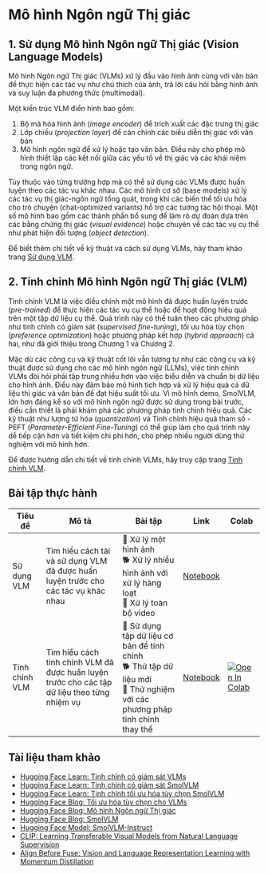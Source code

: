 # Mô hình Ngôn ngữ Thị giác

## 1. Sử dụng Mô hình Ngôn ngữ Thị giác (Vision Language Models)

Mô hình Ngôn ngữ Thị giác (VLMs) xử lý đầu vào hình ảnh cùng với văn bản để thực hiện các tác vụ như chú thích của ảnh, trả lời câu hỏi bằng hình ảnh và suy luận đa phương thức (multimodal).

Một kiến trúc VLM điển hình bao gồm:
1. Bộ mã hóa hình ảnh (*image encoder*) để trích xuất các đặc trưng thị giác
2. Lớp chiếu (*projection layer*) để căn chỉnh các biểu diễn thị giác với văn bản
3. Mô hình ngôn ngữ để xử lý hoặc tạo văn bản. Điều này cho phép mô hình thiết lập các kết nối giữa các yếu tố về thị giác và các khái niệm trong ngôn ngữ.

Tùy thuộc vào từng trường hợp mà có thể sử dụng các VLMs được huấn luyện theo các tác vụ khác nhau. Các mô hình cơ sở (base models) xử lý các tác vụ thị giác-ngôn ngữ tổng quát, trong khi các biến thể tối ưu hóa cho trò chuyện (chat-optimized variants) hỗ trợ các tương tác hội thoại. Một số mô hình bao gồm các thành phần bổ sung để làm rõ dự đoán dựa trên các bằng chứng thị giác (*visual evidence*) hoặc chuyên về các tác vụ cụ thể như phát hiện đối tượng (*object detection*).

Để biết thêm chi tiết về kỹ thuật và cách sử dụng VLMs, hãy tham khảo trang [Sử dụng VLM](./vlm_usage.md).

## 2. Tinh chỉnh Mô hình Ngôn ngữ Thị giác (VLM)

Tinh chỉnh VLM là việc điều chỉnh một mô hình đã được huấn luyện trước (*pre-trained*) để thực hiện các tác vụ cụ thể hoặc để hoạt động hiệu quả trên một tập dữ liệu cụ thể. Quá trình này có thể tuân theo các phương pháp như tinh chỉnh có giám sát (*supervised fine-tuning*), tối ưu hóa tùy chọn (*preference optimization*) hoặc phương pháp kết hợp (*hybrid approach*) cả hai, như đã giới thiệu trong Chương 1 và Chương 2.

Mặc dù các công cụ và kỹ thuật cốt lõi vẫn tương tự như các công cụ và kỹ thuật được sử dụng cho các mô hình ngôn ngữ (LLMs), việc tinh chỉnh VLMs đòi hỏi phải tập trung nhiều hơn vào việc biểu diễn và chuẩn bị dữ liệu cho hình ảnh. Điều này đảm bảo mô hình tích hợp và xử lý hiệu quả cả dữ liệu thị giác và văn bản để đạt hiệu suất tối ưu. Vì mô hình demo, SmolVLM, lớn hơn đáng kể so với mô hình ngôn ngữ được sử dụng trong bài trước, điều cần thiết là phải khám phá các phương pháp tinh chỉnh hiệu quả. Các kỹ thuật như lượng tử hóa (*quantization*) và Tinh chỉnh hiệu quả tham số - PEFT (*Parameter-Efficient Fine-Tuning*) có thể giúp làm cho quá trình này dễ tiếp cận hơn và tiết kiệm chi phí hơn, cho phép nhiều người dùng thử nghiệm với mô hình hơn.

Để được hướng dẫn chi tiết về tinh chỉnh VLMs, hãy truy cập trang [Tinh chỉnh VLM](./vlm_finetuning.md).

## Bài tập thực hành

| Tiêu đề | Mô tả | Bài tập | Link | Colab |
|-------|-------------|----------|------|-------|
| Sử dụng VLM | Tìm hiểu cách tải và sử dụng VLM đã được huấn luyện trước cho các tác vụ khác nhau | 🐢 Xử lý một hình ảnh<br>🐕 Xử lý nhiều hình ảnh với xử lý hàng loạt <br>🦁 Xử lý toàn bộ video| [Notebook](../../../notebooks/vi/5_vision_language_models/vlm_usage_sample.ipynb) | <a target="_blank" href="https://colab.research.google.com/github/huggingface/smol-course/blob/main/notebooks/vi/5_vision_language_models//colab.research.google.com/assets/colab-badge.svg" alt="Open In Colab"/></a> |
| Tinh chỉnh VLM | Tìm hiểu cách tinh chỉnh VLM đã được huấn luyện trước cho các tập dữ liệu theo từng nhiệm vụ | 🐢 Sử dụng tập dữ liệu cơ bản để tinh chỉnh<br>🐕 Thử tập dữ liệu mới<br>🦁 Thử nghiệm với các phương pháp tinh chỉnh thay thế | [Notebook](../../../notebooks/vi/5_vision_language_models/vlm_sft_sample.ipynb)| <a target="_blank" href="https://colab.research.google.com/github/huggingface/smol-course/blob/main/notebooks/vi/5_vision_language_models/vlm_sft_sample.ipynb"><img src="https://colab.research.google.com/assets/colab-badge.svg" alt="Open In Colab"/></a> |

## Tài liệu tham khảo

- [Hugging Face Learn: Tinh chỉnh có giám sát VLMs](https://huggingface.co/learn/cookbook/fine_tuning_vlm_trl)
- [Hugging Face Learn: Tinh chỉnh có giám sát SmolVLM](https://huggingface.co/learn/cookbook/fine_tuning_smol_vlm_sft_trl)
- [Hugging Face Learn: Tinh chỉnh tối ưu hóa tùy chọn SmolVLM](https://huggingface.co/learn/cookbook/fine_tuning_vlm_dpo_smolvlm_instruct)
- [Hugging Face Blog: Tối ưu hóa tùy chọn cho VLMs](https://huggingface.co/blog/dpo_vlm)
- [Hugging Face Blog: Mô hình Ngôn ngữ Thị giác](https://huggingface.co/blog/vlms)
- [Hugging Face Blog: SmolVLM](https://huggingface.co/blog/smolvlm)
- [Hugging Face Model: SmolVLM-Instruct](https://huggingface.co/HuggingFaceTB/SmolVLM-Instruct)
- [CLIP: Learning Transferable Visual Models from Natural Language Supervision](https://arxiv.org/abs/2103.00020)
- [Align Before Fuse: Vision and Language Representation Learning with Momentum Distillation](https://arxiv.org/abs/2107.07651)
